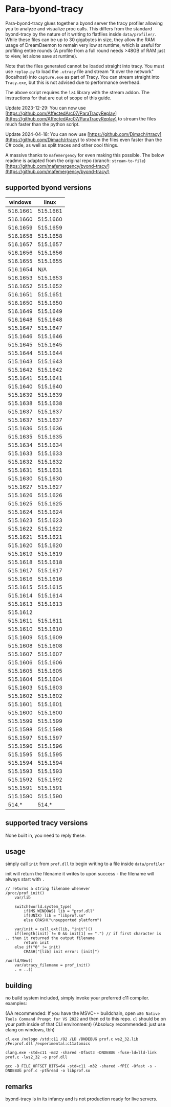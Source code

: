 # Para-byond-tracy

Para-byond-tracy glues together a byond server the tracy profiler allowing you to analyze and visualize proc calls. This differs from the standard byond-tracy by the nature of it writing to flatfiles inside `data/profiler/`. While these files can be up to 30 gigabytes in size, they allow the RAM usage of DreamDaemon to remain very low at runtime, which is useful for profiling entire rounds (A profile from a full round needs >48GB of RAM just to view, let alone save at runtime).

Note that the files generated cannot be loaded straight into tracy. You must use `replay.py` to load the `.utracy` file and stream "it over the network" (localhost) into `capture.exe` as part of Tracy. You can stream straight into `Tracy.exe`, but this is not advised due to performance overhead.

The above script requires the `lz4` library with the stream addon. The instructions for that are out of scope of this guide.

Update 2023-12-29: You can now use [https://github.com/AffectedArc07/ParaTracyReplay](https://github.com/AffectedArc07/ParaTracyReplay) to stream the files much faster than the python script.

Update 2024-04-18: You can now use [https://github.com/Dimach/rtracy](https://github.com/Dimach/rtracy) to stream the files even faster than the C# code, as well as split traces and other cool things.

A massive thanks to `mafemergency` for even making this possible. The below readme is adapted from the original repo (branch: `stream-to-file`) [https://github.com/mafemergency/byond-tracy/](https://github.com/mafemergency/byond-tracy/)

## supported byond versions

| windows  | linux    |
| -------- | -------- |
| 516.1661 | 515.1661 |
| 516.1660 | 515.1660 |
| 516.1659 | 515.1659 |
| 516.1658 | 515.1658 |
| 516.1657 | 515.1657 |
| 516.1656 | 515.1656 |
| 516.1655 | 515.1655 |
| 516.1654 |   N/A    |
| 516.1653 | 515.1653 |
| 516.1652 | 515.1652 |
| 516.1651 | 515.1651 |
| 516.1650 | 515.1650 |
| 516.1649 | 515.1649 |
| 516.1648 | 515.1648 |
| 515.1647 | 515.1647 |
| 515.1646 | 515.1646 |
| 515.1645 | 515.1645 |
| 515.1644 | 515.1644 |
| 515.1643 | 515.1643 |
| 515.1642 | 515.1642 |
| 515.1641 | 515.1641 |
| 515.1640 | 515.1640 |
| 515.1639 | 515.1639 |
| 515.1638 | 515.1638 |
| 515.1637 | 515.1637 |
| 515.1637 | 515.1637 |
| 515.1636 | 515.1636 |
| 515.1635 | 515.1635 |
| 515.1634 | 515.1634 |
| 515.1633 | 515.1633 |
| 515.1632 | 515.1632 |
| 515.1631 | 515.1631 |
| 515.1630 | 515.1630 |
| 515.1627 | 515.1627 |
| 515.1626 | 515.1626 |
| 515.1625 | 515.1625 |
| 515.1624 | 515.1624 |
| 515.1623 | 515.1623 |
| 515.1622 | 515.1622 |
| 515.1621 | 515.1621 |
| 515.1620 | 515.1620 |
| 515.1619 | 515.1619 |
| 515.1618 | 515.1618 |
| 515.1617 | 515.1617 |
| 515.1616 | 515.1616 |
| 515.1615 | 515.1615 |
| 515.1614 | 515.1614 |
| 515.1613 | 515.1613 |
| 515.1612 |          |
| 515.1611 | 515.1611 |
| 515.1610 | 515.1610 |
| 515.1609 | 515.1609 |
| 515.1608 | 515.1608 |
| 515.1607 | 515.1607 |
| 515.1606 | 515.1606 |
| 515.1605 | 515.1605 |
| 515.1604 | 515.1604 |
| 515.1603 | 515.1603 |
| 515.1602 | 515.1602 |
| 515.1601 | 515.1601 |
| 515.1600 | 515.1600 |
| 515.1599 | 515.1599 |
| 515.1598 | 515.1598 |
| 515.1597 | 515.1597 |
| 515.1596 | 515.1596 |
| 515.1595 | 515.1595 |
| 515.1594 | 515.1594 |
| 515.1593 | 515.1593 |
| 515.1592 | 515.1592 |
| 515.1591 | 515.1591 |
| 515.1590 | 515.1590 |
| 514.*    | 514.*    |

## supported tracy versions

None built in, you need to reply these.

## usage

simply call `init` from `prof.dll` to begin writing to a file inside `data/profiler`

init will return the filename it writes to upon success - the filename will always start with `.`

```dm
// returns a string filename whenever
/proc/prof_init()
    var/lib

    switch(world.system_type)
        if(MS_WINDOWS) lib = "prof.dll"
        if(UNIX) lib = "libprof.so"
        else CRASH("unsupported platform")

    var/init = call_ext(lib, "init")()
    if(length(init) != 0 && init[1] == ".") // if first character is ., then it returned the output filename
        return init
    else if("0" != init)
        CRASH("[lib] init error: [init]")

/world/New()
    var/utracy_filename = prof_init()
    . = ..()
```

## building

no build system included, simply invoke your preferred c11 compiler.
examples:

(AA recommended: If you have the MSVC++ buildchain, open `x86 Native Tools Command Prompt for VS 2022` and then cd to this repo. `cl` should be on your path inside of that CLI environment)
(Absolucy recommended: just use clang on windows, tbh)

```console
cl.exe /nologo /std:c11 /O2 /LD /DNDEBUG prof.c ws2_32.lib /Fe:prof.dll /experimental:c11atomics
```

```console
clang.exe -std=c11 -m32 -shared -Ofast3 -DNDEBUG -fuse-ld=lld-link prof.c -lws2_32 -o prof.dll
```

```console
gcc -D_FILE_OFFSET_BITS=64 -std=c11 -m32 -shared -fPIC -Ofast -s -DNDEBUG prof.c -pthread -o libprof.so
```

## remarks

byond-tracy is in its infancy and is not production ready for live servers.

